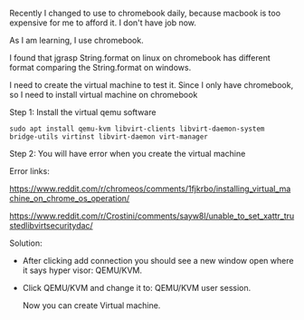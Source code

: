 Recently I changed to use to chromebook daily, because macbook is too expensive for me to afford it.
I don't have job now.

As I am learning, I use chromebook.

I found that jgrasp String.format on linux on chromebook has different format comparing the String.format on windows.

I need to create the virtual machine to test it. Since I only have chromebook, so I need to install virtual machine on chromebook

Step 1: Install the virtual qemu software

```
sudo apt install qemu-kvm libvirt-clients libvirt-daemon-system bridge-utils virtinst libvirt-daemon virt-manager 
```

Step 2: You will have error when you create the virtual machine

Error links: 

https://www.reddit.com/r/chromeos/comments/1fjkrbo/installing_virtual_machine_on_chrome_os_operation/

https://www.reddit.com/r/Crostini/comments/sayw8l/unable_to_set_xattr_trustedlibvirtsecuritydac/

Solution:
- After clicking add connection you should see a new window open where it says hyper visor: QEMU/KVM. 
- Click QEMU/KVM and change it to: QEMU/KVM user session.

  Now you can create Virtual machine.
